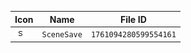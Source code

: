 | Icon | Name | File ID |
| ---  | ---  | ---     |
| ![](SceneSave.png) | `SceneSave` | `1761094280599554161` |

